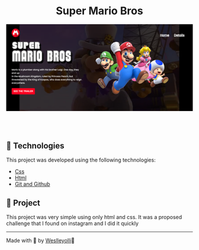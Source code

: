 <h1 align="center"> Super Mario Bros </h1>

![](./src/.github/Preview.png)

<br>
<br>

## 🧪 Technologies

This project was developed using the following technologies:

- [Css](https://developer.mozilla.org/pt-BR/docs/Web/CSS)
- [Html](https://developer.mozilla.org/pt-BR/docs/Web/HTML)
- [Git and Github](https://github.com/)



## 🔖 Project

This project was very simple using only html and css. It was a proposed challenge that I found on instagram and I did it quickly


---

Made with 💜 by [Weslleyolli](https://github.com/weslleyolli)👋

